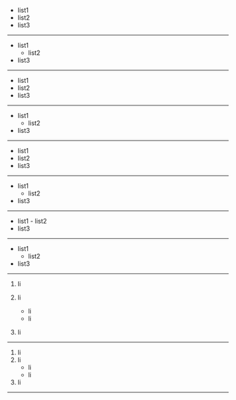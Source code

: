 - list1
 - list2
- list3

------

- list1
  - list2
- list3

------

 - list1
  - list2
 - list3

------

 - list1
   - list2
 - list3

------

  - list1
   - list2
  - list3

------

  - list1
    - list2
  - list3

------

   - list1
    - list2
   - list3

------

   - list1
     - list2
   - list3

------

1. li

2. li

   - li
   - li

3. li

------

1. li
2. li
   - li
   - li
3. li

------
